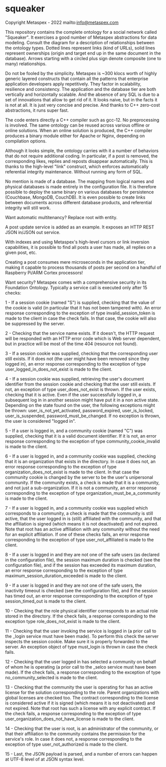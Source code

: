 # squeaker
Copyright Metaspex - 2022
mailto:info@metaspex.com

This repository contains the complete ontology for a social network called "Squeaker". It exercises a good number of Metaspex
abstractions for data modeling. Consult the diagram for a description of relationships between the ontology types.
Dotted lines represent links (kind of URLs), solid lines represent ownerships (origin and target end up in the same document
in the database). Arrows starting with a circled plus sign denote composite (one to many) relationships.

Do not be fooled by the simplicity. Metaspex is ~300 klocs worth of highly generic layered constructs that contain all the patterns
that enterprise application developers apply repetitively. They factor in scalability, resilience and consistency. The application
and the database tier are both vertically and horizontally scalable. And the absence of any SQL is due to a set of innovations
that allow to get rid of it. It looks naive, but in the facts it is not at all. It is just very concise and precise. And thanks
to C++ zero-cost abstractions, it runs super fast.

The code enters directly a C++ compiler such as gcc-12. No preprocessing is involved. The same ontology can be reused across
various offline or online solutions. When an online solution is produced, the C++ compiler produces a binary module either for
Apache or Nginx, depending on compilation options.

Although it looks simple, the ontology carries with it a number of behaviors that do not require additional coding. In particular,
if a post is removed, the corresponding likes, replies and reposts disappear automatically.
This is thanks to the high-level "link" construct, which enforces automatically referential integrity maintenance. Without
running any form of SQL.

No mention is made of a database. The mapping from logical names and physical databases is made entirely in the configuration
file. It is therefore possible to deploy the same binary on various databases for persistence (Couchbase, MongoDB, CouchDB). It
is even possible to create links between documents across different database products, and referential integrity will still work.

Want automatic multitenancy? Replace root with entity.

A post update service is added as an example. It exposes an HTTP REST JSON in/JSON out service.

With indexes and using Metaspex's high-level cursors or link inversion capabilities, it is possible to find all posts a user
has made, all replies on a given post, etc.

Creating a post consumes mere microseconds in the application tier, making it capable to process thousands of posts per second
on a handful of Raspberry Pi/ARM Cortex processors!

Want security? Metaspex comes with a comprehensive security in its Foundation Ontology. Typically a service call is executed only
after 15 checks:

1 - If a session cookie (named "S") is supplied, checking that the value of the cookie is valid (in particular that it has not been tampered with). An error response corresponding to the exception of type invalid_session_token is made to the client in case the check fails. In that case, the cookie will also be suppressed by the server.

2 - Checking that the service name exists. If it doesn't, the HTTP request will be responded with an HTTP error code which is Web server dependent, but in practice will be most of the time 404 (resource not found).

3 - If a session cookie was supplied, checking that the corresponding user still exists. If it does not (the user might have been removed since they logged in), an error response corresponding to the exception of type user_logged_in_does_not_exist is made to the client.

4 - If a session cookie was supplied, retrieving the user's document identifier from the session cookie and checking that the user still exists. If not, an exception of type user_does_not_exist is thrown. If the user exists, checking that it is active. Even if the user successfully logged in, a subsequent log in in another session might have put it in a non active state. Depending on the state found on the user, the following exceptions might be thrown: user_is_not_yet_activated, password_expired, user_is_locked, user_is_suspended, password_must_be_changed. If no exception is thrown, the user is considered "logged in".

5 - If a user is logged in, and a community cookie (named "C") was supplied, checking that it is a valid document identifier. If it is not, an error response corresponding to the exception of type community_cookie_invalid is made to the client.

6 - If a user is logged in, and a community cookie was supplied, checking that it is an organization that exists in the directory. In case it does not, an error response corresponding to the exception of type organization_does_not_exist is made to the client. In that case the community cookie is changed by the server to be the user's unipersonal community. If the community exists, a check is made that it is a community, and not just a sub-organization. If it is not a community, an error response corresponding to the exception of type organization_must_be_a_community is made to the client.

7 - If a user is logged in, and a community cookie was supplied which corresponds to a community, a check is made that the community is still active, that the user logged in is (still) affiliated with the community, and that the affiliation is signed (which means it is not deactivated) and not expired. Note that root has an active affiliation with any community without the need for an explicit affiliation. If one of these checks fails, an error response corresponding to the exception of type user_not_affiliated is made to the client.

8 - If a user is logged in and they are not one of the safe users (as declared in the configuration file), the session maximum duration is checked (see the configuration file), and if the session has exceeded its maximum duration, an error response corresponding to the exception of type maximum_session_duration_exceeded is made to the client.

9 - If a user is logged in and they are not one of the safe users, the inactivity timeout is checked (see the configuration file), and if the session has timed out, an error response corresponding to the exception of type session_timed_out is made to the client.

10 - Checking that the role physical identifier corresponds to an actual role stored in the directory. If the check fails, a response corresponding to the exception type role_does_not_exist is made to the client.

11 - Checking that the user invoking the service is logged in (a prior call to the _login service must have been made). To perform this check the server inspects the session cookie. Make sure it is properly forwarded to the server. An exception object of type must_login is thrown in case the check fails.

12 - Checking that the user logged in has selected a community on behalf of whom he is operating (a prior call to the _selco service must have been made). If the check fails, a response corresponding to the exception of type no_community_selected is made to the client.

13 - Checking that the community the user is operating for has an active license for the solution corresponding to the role. Parent organizations with global licenses are checked too. The contract corresponding to the license is considered active if it is signed (which means it is not deactivated) and not expired. Note that root has such a license with any explicit contract. If the check fails, a response corresponding to the exception of type user_organization_does_not_have_license is made to the client.

14 - Checking that the user is root, is an administrator of the community, or that their affiliation to the community contains the permission for the service's role. In case it does not, a response corresponding to the exception of type user_not_authorized is made to the client.

15 - Last, the JSON payload is parsed, and a number of errors can happen at UTF-8 level of at JSON syntax level.
